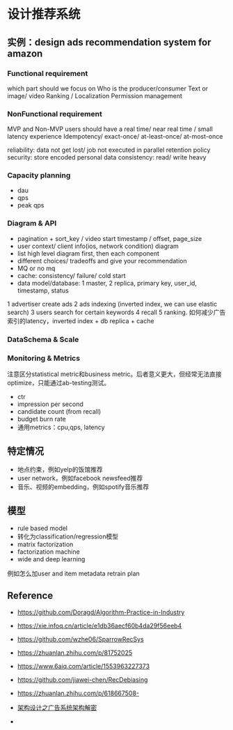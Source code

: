 
# 设计推荐系统

## 实例：design ads recommendation system for amazon

### Functional requirement
which part should we focus on
Who is the producer/consumer
Text or image/ video
Ranking / Localization
Permission management

### NonFunctional requirement
MVP and Non-MVP
users should have a real time/ near real time / small latency experience Idempotency/ exact-once/ at-least-once/ at-most-once

reliability: data not get lost/ job not executed in parallel retention policy
security: store encoded personal data
consistency: read/ write heavy

### Capacity planning
- dau
- qps
- peak qps

### Diagram & API
- pagination + sort_key / video start timestamp / offset, page_size
- user context/ client info(ios, network condition) diagram
- list high level diagram first, then each component
- different choices/ tradeoffs and give your recommendation
- MQ or no mq
- cache: consistency/ failure/ cold start
- data model/database: 1 master, 2 replica, primary key, user_id, timestamp, status

1 advertiser create ads
2 ads indexing (inverted index, we can use elastic search)
3 users search for certain keywords
4 recall
5 ranking. 如何减少广告索引的latency，inverted index + db replica + cache

### DataSchema & Scale

### Monitoring & Metrics
注意区分statistical metric和business metric。后者意义更大，但经常无法直接optimize，只能通过ab-testing测试。
- ctr
- impression per second
- candidate count (from recall)
- budget burn rate
- 通用metrics：cpu,qps, latency


## 特定情况
- 地点约束，例如yelp的饭馆推荐
- user network，例如facebook newsfeed推荐
- 音乐、视频的embedding，例如spotify音乐推荐

## 模型
- rule based model
- 转化为classification/regression模型
- matrix factorization
- factorization machine
- wide and deep learning

例如怎么加user and item metadata
retrain plan


## Reference
- https://github.com/Doragd/Algorithm-Practice-in-Industry
- https://xie.infoq.cn/article/e1db36aecf60b4da29f56eeb4
- https://github.com/wzhe06/SparrowRecSys
- https://zhuanlan.zhihu.com/p/81752025
- https://www.6aiq.com/article/1553963227373

- https://github.com/jiawei-chen/RecDebiasing
- https://zhuanlan.zhihu.com/p/618667508- 
- [架构设计之广告系统架构解密](https://juejin.cn/post/6988408093587537933)
- 